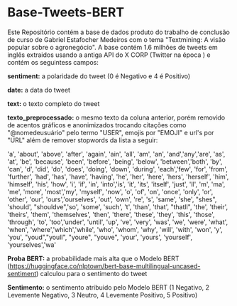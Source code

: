 # Base-Tweets-BERT

Este Repositório contém a base de dados produto do trabalho de conclusão de curso de Gabriel Estafocher Medeiros com o tema "Textmining: A visão popular sobre o agronegócio". A base contém 1.6 milhões de tweets em inglês extraidos usando a antiga API do X CORP (Twitter na época ) e contém os seguintess campos:

**sentiment:** a polaridade do tweet (0 é Negativo e 4 é Positivo)

**date:** a data do tweet

**text:** o texto completo do tweet

**texto_preprocessado:** o mesmo texto da coluna anterior, porém removido de acentos gráficos e anonimizados trocando citações como "@nomedeusuário" pelo termo "USER", emojis por "EMOJI" e url's por "URL" além de remover stopwords da lista a seguir:

'a', 'about', 'above', 'after', 'again', 'ain', 'all', 'am', 'an', 'and','any','are', 'as', 'at', 'be', 'because', 'been', 'before',
'being', 'below', 'between','both', 'by', 'can', 'd', 'did', 'do', 'does', 'doing', 'down', 'during', 'each','few', 'for', 'from',
'further', 'had', 'has', 'have', 'having', 'he', 'her', 'here', 'hers', 'herself', 'him', 'himself', 'his', 'how', 'i', 'if', 'in',
'into','is', 'it', 'its', 'itself', 'just', 'll', 'm', 'ma', 'me', 'more', 'most','my', 'myself', 'now', 'o', 'of', 'on', 'once', 
'only', 'or', 'other', 'our', 'ours','ourselves', 'out', 'own', 're', 's', 'same', 'she', "shes", 'should', "shouldve",'so', 'some', 'such',
't', 'than', 'that', "thatll", 'the', 'their', 'theirs', 'them', 'themselves', 'then', 'there', 'these', 'they', 'this', 'those',
'through', 'to', 'too','under', 'until', 'up', 've', 'very', 'was', 'we', 'were', 'what', 'when', 'where','which','while', 'who', 'whom',
'why', 'will', 'with', 'won', 'y', 'you', "youd","youll", "youre", "youve", 'your', 'yours', 'yourself', 'yourselves','wa'

**Proba BERT:** a probabilidade mais alta que o Modelo BERT (https://huggingface.co/nlptown/bert-base-multilingual-uncased-sentiment) calculou para o sentimento do tweet

**Sentimento:** o sentimento atribuido pelo Modelo BERT (1 Negativo, 2 Levemente Negativo, 3 Neutro, 4 Levemente Positivo, 5 Positivo)
